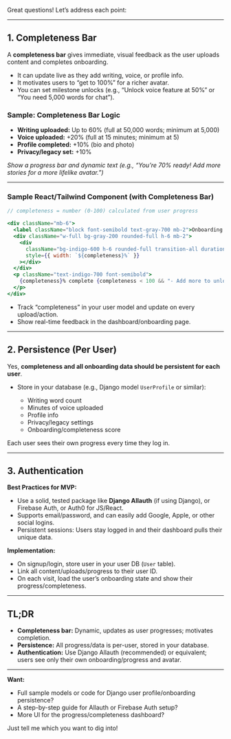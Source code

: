 Great questions! Let’s address each point:

---

## **1. Completeness Bar**

A **completeness bar** gives immediate, visual feedback as the user uploads content and completes onboarding.

* It can update live as they add writing, voice, or profile info.
* It motivates users to “get to 100%” for a richer avatar.
* You can set milestone unlocks (e.g., “Unlock voice feature at 50%” or “You need 5,000 words for chat”).

### **Sample: Completeness Bar Logic**

* **Writing uploaded:** Up to 60% (full at 50,000 words; minimum at 5,000)
* **Voice uploaded:** +20% (full at 15 minutes; minimum at 5)
* **Profile completed:** +10% (bio and photo)
* **Privacy/legacy set:** +10%

*Show a progress bar and dynamic text (e.g., “You’re 70% ready! Add more stories for a more lifelike avatar.”)*

---

### **Sample React/Tailwind Component (with Completeness Bar)**

```jsx
// completeness = number (0-100) calculated from user progress

<div className="mb-6">
  <label className="block font-semibold text-gray-700 mb-2">Onboarding Progress</label>
  <div className="w-full bg-gray-200 rounded-full h-6 mb-2">
    <div
      className="bg-indigo-600 h-6 rounded-full transition-all duration-300"
      style={{ width: `${completeness}%` }}
    ></div>
  </div>
  <p className="text-indigo-700 font-semibold">
    {completeness}% complete {completeness < 100 && "- Add more to unlock all features!"}
  </p>
</div>
```

* Track “completeness” in your user model and update on every upload/action.
* Show real-time feedback in the dashboard/onboarding page.

---

## **2. Persistence (Per User)**

Yes, **completeness and all onboarding data should be persistent for each user**.

* Store in your database (e.g., Django model `UserProfile` or similar):

  * Writing word count
  * Minutes of voice uploaded
  * Profile info
  * Privacy/legacy settings
  * Onboarding/completeness score

Each user sees their own progress every time they log in.

---

## **3. Authentication**

**Best Practices for MVP:**

* Use a solid, tested package like **Django Allauth** (if using Django), or Firebase Auth, or Auth0 for JS/React.
* Supports email/password, and can easily add Google, Apple, or other social logins.
* Persistent sessions: Users stay logged in and their dashboard pulls their unique data.

**Implementation:**

* On signup/login, store user in your user DB (`User` table).
* Link all content/uploads/progress to their user ID.
* On each visit, load the user’s onboarding state and show their progress/completeness.

---

## **TL;DR**

* **Completeness bar:** Dynamic, updates as user progresses; motivates completion.
* **Persistence:** All progress/data is per-user, stored in your database.
* **Authentication:** Use Django Allauth (recommended) or equivalent; users see only their own onboarding/progress and avatar.

---

**Want:**

* Full sample models or code for Django user profile/onboarding persistence?
* A step-by-step guide for Allauth or Firebase Auth setup?
* More UI for the progress/completeness dashboard?

Just tell me which you want to dig into!

